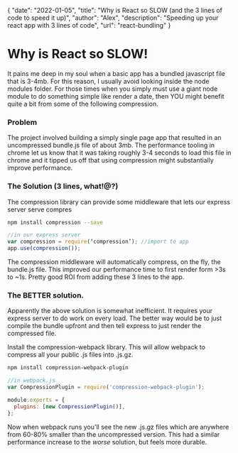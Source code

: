 {
"date": "2022-01-05",
"title": "Why is React so SLOW (and the 3 lines of code to speed it up)",
"author": "Alex",
"description": "Speeding up your react app with 3 lines of code",
"url": "react-bundling"
}

# Why is React so SLOW!

It pains me deep in my soul when a basic app has a bundled javascript file that is 3-4mb. For this reason, I usually avoid looking inside the node modules folder. For those times when you simply must use a giant node module to do something simple like render a date, then YOU might benefit quite a bit from some of the following compression.

### Problem

The project involved building a simply single page app that resulted in an uncompressed bundle.js file of about 3mb. The performance tooling in chrome let us know that it was taking roughly 3-4 seconds to load this file in chrome and it tipped us off that using compression might substantially improve performance.

### The Solution (3 lines, what!@?)

The compression library can provide some middleware that lets our express server serve compres

```bash
npm install compression --save
```

```javascript
//in our express server
var compression = require(‘compression’); //import to app
app.use(compression());
```

The compression middleware will automatically compress, on the fly, the bundle.js file. This improved our performance time to first render form >3s to ~1s. Pretty good ROI from adding these 3 lines to the app.

### The BETTER solution.

Apparently the above solution is somewhat inefficient. It requires your express server to do work on every load. The better way would be to just compile the bundle upfront and then tell express to just render the compressed file.

Install the compression-webpack library. This will allow webpack to compress all your public .js files into .js.gz.

```bash
npm install compression-webpack-plugin
```

```javascript
//in webpack.js
var CompressionPlugin = require('compression-webpack-plugin');

module.exports = {
  plugins: [new CompressionPlugin()],
};
```

Now when webpack runs you'll see the new .js.gz files which are anywhere from 60-80% smaller than the uncompressed version. This had a similar performance increase to the _worse_ solution, but feels more durable.
